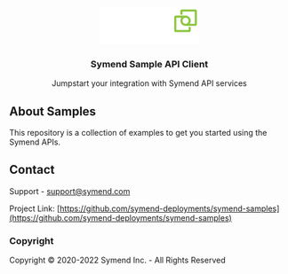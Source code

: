 <!-- PROJECT LOGO -->
<br />
<div align="center">
  <a href="https://symend.com/">
    <img src="./assets/symend-logo.png" alt="Logo" width="180">
  </a>
  <h3 align="center">Symend Sample API Client</h3>
  <p align="center">
    Jumpstart your integration with Symend API services
  </p>
</div>

<!-- ABOUT THE PROJECT -->
## About Samples

This repository is a collection of examples to get you started using the Symend APIs.

<!-- CONTACT -->
## Contact
Support - [support@symend.com](mailto:support@symend.com)

Project Link: [https://github.com/symend-deployments/symend-samples](https://github.com/symend-deployments/symend-samples)

### Copyright
Copyright © 2020-2022 Symend Inc. - All Rights Reserved